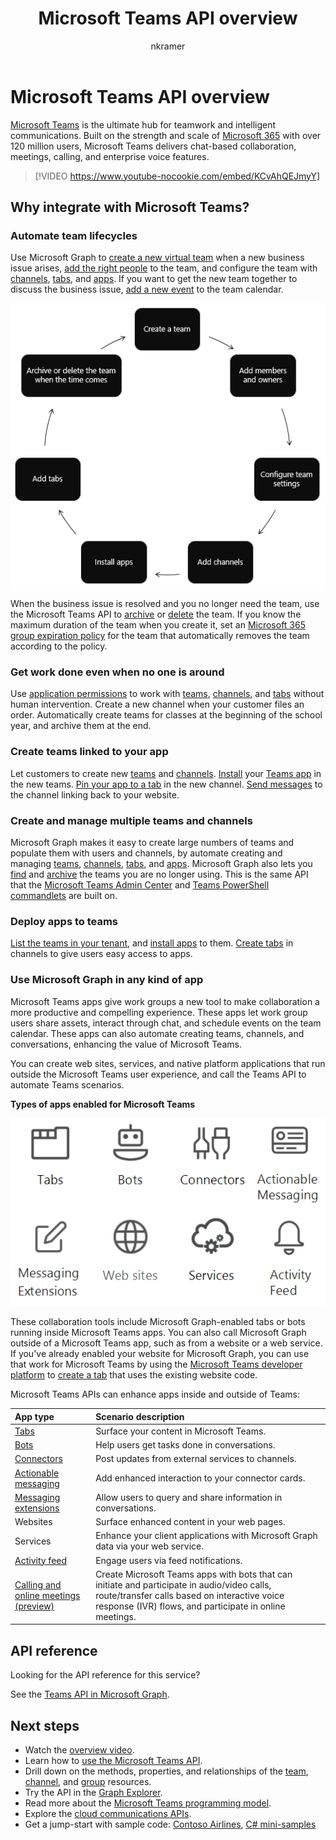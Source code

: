 ﻿---
title: "Microsoft Teams API overview"
description: "Microsoft Teams is the ultimate hub for teamwork and intelligent communications. "
author: "nkramer"
localization_priority: Priority
ms.prod: "microsoft-teams"
ms.custom: scenarios:getting-started
---

# Microsoft Teams API overview

[Microsoft Teams](https://products.office.com/microsoft-teams) is the ultimate hub for teamwork and intelligent communications. 
Built on the strength and scale of [Microsoft 365](https://products.office.com/) with over 120 million users, 
Microsoft Teams delivers chat-based collaboration, meetings, calling, and enterprise voice features.

> [!VIDEO https://www.youtube-nocookie.com/embed/KCvAhQEJmyY]

## Why integrate with Microsoft Teams?

### Automate team lifecycles

Use Microsoft Graph to [create a new virtual team](/graph/api/team-put-teams?view=graph-rest-1.0) when a new business issue arises, 
[add the right people](/graph/api/group-post-members?view=graph-rest-1.0) to the team, 
and configure the team with 
[channels](/graph/api/channel-post?view=graph-rest-1.0),
[tabs](/graph/api/teamstab-add?view=graph-rest-1.0),
and [apps](/graph/api/teamsappinstallation-add?view=graph-rest-1.0).
If you want to get the new team together to discuss the business issue, 
[add a new event](/graph/api/group-post-events?view=graph-rest-1.0) to the team calendar.

![Automate team lifecycles by creating a team, adding members and owners, configuring team settings, adding channels, installing apps, adding tabs, and archiving or deleting the team when the time comes.](images/teams-lifecycle.png)

When the business issue is resolved and you no longer need the team, 
use the Microsoft Teams API to [archive](/graph/api/team-archive?view=graph-rest-1.0)
or [delete](/graph/api/group-delete?view=graph-rest-1.0) the team. 
If you know the maximum duration of the team when you create it, 
set an [Microsoft 365 group expiration policy](https://support.office.com/article/office-365-group-expiration-policy-8d253fe5-0e09-4b3c-8b5e-f48def064733?ui=en-US&rs=en-US&ad=US)
for the team that automatically removes the team according to the policy.

### Get work done even when no one is around

Use [application permissions](permissions-reference.md) to work with 
[teams](/graph/api/resources/team?view=graph-rest-1.0), [channels](/graph/api/resources/channel?view=graph-rest-1.0), and 
[tabs](/graph/api/resources/teamstab?view=graph-rest-1.0)
without human intervention. 
Create a new channel when your customer files an order.
Automatically create teams for classes at the beginning of the school year, and archive them at the end.

### Create teams linked to your app

Let customers to create new [teams](/graph/api/resources/team?view=graph-rest-1.0) and [channels](/graph/api/resources/channel?view=graph-rest-1.0). 
[Install](/graph/api/teamsappinstallation-add?view=graph-rest-1.0) your 
[Teams app](/microsoftteams/platform/#pivot=home&panel=home-all) in the new teams. 
[Pin your app to a tab](/graph/api/teamstab-add?view=graph-rest-1.0) in the new channel. 
[Send messages](/graph/api/channel-post-messages?view=graph-rest-beta) to the channel linking back to your website.

### Create and manage multiple teams and channels

Microsoft Graph makes it easy to create large numbers of teams and populate them with users and channels,
by automate creating and managing [teams](/graph/api/resources/team?view=graph-rest-1.0), [channels](/graph/api/resources/channel?view=graph-rest-1.0),
[tabs](/graph/api/resources/teamstab?view=graph-rest-1.0), and [apps](/graph/api/resources/teamsapp?view=graph-rest-1.0).
Microsoft Graph also lets you [find](teams-list-all-teams.md) 
and [archive](/graph/api/team-archive?view=graph-rest-1.0)
the teams you are no longer using. 
This is the same API that the [Microsoft Teams Admin Center](/microsoftteams/enable-features-office-365)
and [Teams PowerShell commandlets](/microsoftteams/teams-powershell-overview) are built on.

### Deploy apps to teams

[List the teams in your tenant](teams-list-all-teams.md), 
and [install apps](/graph/api/teamsappinstallation-add?view=graph-rest-1.0) to them. 
[Create tabs](/graph/api/teamstab-add?view=graph-rest-1.0) in channels to give users easy access to apps.

### Use Microsoft Graph in any kind of app

Microsoft Teams apps give work groups a new tool to make collaboration a more productive and compelling experience. These apps let work group users share assets, interact through chat, and schedule events on the team calendar. These apps can also automate creating teams, channels, and conversations, enhancing the value of Microsoft Teams.

You can create web sites, services, and native platform applications that run outside the Microsoft Teams user experience, and call the Teams API to automate Teams scenarios.

**Types of apps enabled for Microsoft Teams**

![Call the Microsoft Teams API from tabs, bots, websites, and services](images/teamsappendpoints.png)

These collaboration tools include Microsoft Graph-enabled tabs or bots running inside Microsoft Teams apps. You can also call Microsoft Graph outside of a Microsoft Teams app, such as from a website or a web service. If you've already enabled your website for Microsoft Graph, you can use that work for Microsoft Teams by using the [Microsoft Teams developer platform](/microsoftteams/platform/#pivot=home&panel=home-all) to [create a tab](/microsoftteams/platform/concepts/tabs/tabs-overview) that uses the existing website code.

Microsoft Teams APIs can enhance apps inside and outside of Teams:

| App type                                                                                  | Scenario description                                                                                                                                                                                    |
| :---------------------------------------------------------------------------------------- | :------------------------------------------------------------------------------------------------------------------------------------------------------------------------------------------------------ |
| [Tabs](/microsoftteams/platform/concepts/tabs/tabs-overview)                              | Surface your content in Microsoft Teams.                                                                                                                                                                |
| [Bots](/microsoftteams/platform/concepts/bots/bots-overview)                              | Help users get tasks done in conversations.                                                                                                                                                             |
| [Connectors](/microsoftteams/platform/concepts/connectors/connectors)                     | Post updates from external services to channels.                                                                                                                                                        |
| [Actionable messaging](/microsoftteams/platform/concepts/cards/cards)                     | Add enhanced interaction to your connector cards.                                                                                                                                                       |
| [Messaging extensions](/microsoftteams/platform/concepts/messaging-extensions)            | Allow users to query and share information in conversations.                                                                                                                                            |
| Websites                                                                                  | Surface enhanced content in your web pages.                                                                                                                                                             |
| Services                                                                                  | Enhance your client applications with Microsoft Graph data via your web service.                                                                                                                        |
| [Activity feed](/microsoftteams/platform/concepts/activity-feed)                          | Engage users via feed notifications.                                                                                                                                                                    |
| [Calling and online meetings (preview)](/graph/api/resources/communications-api-overview) | Create Microsoft Teams apps with bots that can initiate and participate in audio/video calls, route/transfer calls based on interactive voice response (IVR) flows, and participate in online meetings. |

## API reference

Looking for the API reference for this service?

See the [Teams API in Microsoft Graph](/graph/api/resources/teams-api-overview?view=graph-rest-1.0).

## Next steps

- Watch the [overview video](https://aka.ms/teamsgraph/v1/video).
- Learn how to [use the Microsoft Teams API](/graph/api/resources/teams-api-overview?view=graph-rest-1.0).
- Drill down on the methods, properties, and relationships of the [team](/graph/api/resources/team?view=graph-rest-1.0), [channel](/graph/api/resources/channel?view=graph-rest-1.0), and [group](/graph/api/resources/group?view=graph-rest-1.0) resources.
- Try the API in the [Graph Explorer](https://developer.microsoft.com/graph/graph-explorer).
- Read more about the [Microsoft Teams programming model](/microsoftteams/platform/concepts/concepts-overview).
- Explore the [cloud communications APIs](/graph/api/resources/communications-api-overview?view=graph-rest-beta).
- Get a jump-start with sample code: [Contoso Airlines](https://github.com/microsoftgraph/contoso-airlines-teams-sample), [C# mini-samples](https://github.com/microsoftgraph/csharp-teams-sample-graph)
